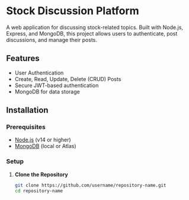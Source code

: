 # Stock Discussion Platform

A web application for discussing stock-related topics. Built with Node.js, Express, and MongoDB, this project allows users to authenticate, post discussions, and manage their posts.

## Features

- User Authentication
- Create, Read, Update, Delete (CRUD) Posts
- Secure JWT-based authentication
- MongoDB for data storage

## Installation

### Prerequisites

- [Node.js](https://nodejs.org/) (v14 or higher)
- [MongoDB](https://www.mongodb.com/) (local or Atlas)

### Setup

1. **Clone the Repository**

   ```sh
   git clone https://github.com/username/repository-name.git
   cd repository-name
